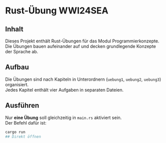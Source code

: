 # Rust-Übung WWI24SEA

## Inhalt

Dieses Projekt enthält Rust-Übungen für das Modul Programmierkonzepte.  
Die Übungen bauen aufeinander auf und decken grundlegende Konzepte der Sprache ab.

## Aufbau

Die Übungen sind nach Kapiteln in Unterordnern (`uebung1`, `uebung2`, `uebung3`) organisiert.  
Jedes Kapitel enthält vier Aufgaben in separaten Dateien.

## Ausführen

Nur **eine Übung** soll gleichzeitig in `main.rs` aktiviert sein.  
Der Befehl dafür ist:

```bash
cargo run
## Direkt öffnen


